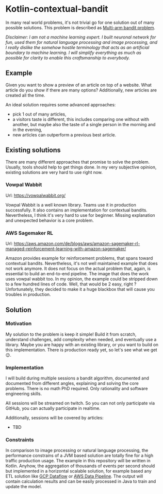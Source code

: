# Kotlin-contextual-bandit

In many real world problems, it's not trivial go for one solution out of many possible solutions.
This problem is described as [Multi-arm bandit problem](https://en.wikipedia.org/wiki/Multi-armed_bandit). 

*Disclaimer: I am not a machine learning expert. I built neuronal network for fun, used them for natural language processing and image processing, and 
I really dislike the somehow hostile terminology that acts as an artificial boundary to machine learning. I will simplify
everything as much as possible for clarity to enable this craftsmanship to everybody.*

## Example

Given you want to show a preview of an article on top of a website. What article do you show if there 
are many options? Additionally, new articles are created all the time.

An ideal solution requires some advanced approaches:

- pick 1 out of many articles,
- a visitors taste is different, this includes comparing one without with another, but maybe also the taste of a single person in the morning and in the evening,
- new articles can outperform a previous best article.

## Existing solutions

There are many different approaches that promise to solve the problem. Usually, tools should help to get things done. 
In my very subjective opinion, existing solutions are very hard to use right now.

### Vowpal Wabbit

Url: https://vowpalwabbit.org/

Vowpal Wabbit is a well known library. Teams use it in production successfully. It also contains an implementation for
contextual bandits. Nevertheless, I think it's very hard to use for beginner. Missing explanation and unexpected behavior is a core problem.

### AWS Sagemaker RL

Url: https://aws.amazon.com/de/blogs/aws/amazon-sagemaker-rl-managed-reinforcement-learning-with-amazon-sagemaker/

Amazon provides example for reinforcement problems, that spans toward contextual bandits. Nevertheless, it's not well 
maintained example that does not work anymore. It does not focus on the actual problem that, again, is 
essential to build an end-to-end pipeline. The image that does the work uses vowpal wabbit too. In my opinion, the example
could be stripped down to a few hundred lines of code. Well, that would be 2 easy, right ? Unfortunately, they decided to make it
a huge blackbox that will cause you troubles in production.

## Solution

### Motivation

My solution to the problem is keep it simple! Build it from scratch, understand challenges, add complexity when needed, and eventually use a library. 
Maybe you are happy with an existing library, or you want to build on this implementation. There is production ready yet, so let's see what we get 😉.

### Implementation

I will build during multiple sessions a bandit algorithm, documented and documented from different angles,
explaining and solving the core problems. There is no math PhD required. Only rationality and software engineering skills.

All sessions will be streamed on twitch. So you can not only participate via GitHub, you can actually participate in realtime.

Additionally, sessions will be covered by articles:
- TBD

### Constraints

In comparison to image processing or natural language processing, the performance constrains of a JVM
based solution are totally fine for a high traffic production usage. The example in this repository
will be written in Kotlin. Anyhow, the aggregation of thousands of events per second should but
implemented in a horizontal scalable solution, for example based any ETL solution like [GCP Dataflow](https://cloud.google.com/dataflow) or
[AWS Data Pipeline](https://aws.amazon.com/de/datapipeline/). The output will contain calculation results
and can be easily processed in Java to train and update the model.

